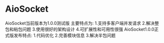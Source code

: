 # AioSocket
AioSocket当前版本为1.0.0测试版
主要特点为:
        1.支持多客户端并发请求
        2.解决整包和粘包问题
        3.使用很好的架构设计
        4.可扩展性和可用性很强
AioSocket1.0.0正式版发布特点:
        1.代码优化
        2.完善模块信息
        3.解决半包问题
    
